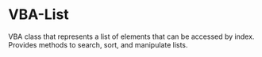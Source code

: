 # VBA-List
VBA class that represents a list of elements that can be accessed by index. Provides methods to search, sort, and manipulate lists.
